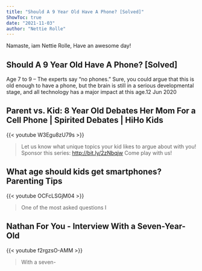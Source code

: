 ```yaml
---
title: "Should A 9 Year Old Have A Phone? [Solved]"
ShowToc: true 
date: "2021-11-03"
author: "Nettie Rolle" 
---
```


Namaste, iam Nettie Rolle, Have an awesome day!
## Should A 9 Year Old Have A Phone? [Solved]
Age 7 to 9 – The experts say “no phones.” Sure, you could argue that this is old enough to have a phone, but the brain is still in a serious developmental stage, and all technology has a major impact at this age.12 Jun 2020

## Parent vs. Kid: 8 Year Old Debates Her Mom For a Cell Phone | Spirited Debates | HiHo Kids
{{< youtube W3Egu8zU79s >}}
>Let us know what unique topics your kid likes to argue about with you! Sponsor this series: http://bit.ly/2zNbqjw Come play with us!

## What age should kids get smartphones? Parenting Tips
{{< youtube OCFcLSGjM04 >}}
>One of the most asked questions I 

## Nathan For You - Interview With a Seven-Year-Old
{{< youtube f2rgzsO-AMM >}}
>With a seven-

